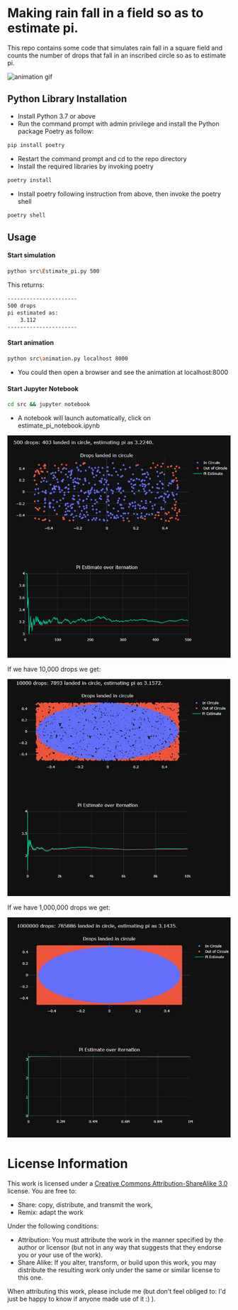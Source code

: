 # Making rain fall in a field so as to estimate pi.

This repo contains some code that simulates rain fall in a square field and counts the number of drops that fall in an inscribed circle so as to estimate pi.

![animation gif](img/animation.gif)

## Python Library Installation 
- Install Python 3.7 or above 
- Run the command prompt with admin privilege and install the Python package Poetry as follow: 
```bash
pip install poetry
```
- Restart the command prompt and cd to the repo directory 
- Install the required libraries by invoking poetry 
```bash
poetry install 
``` 
- Install poetry following instruction from above, then invoke the poetry shell  
```bash
poetry shell 
``` 
## Usage

#### Start simulation

```bash
python src\Estimate_pi.py 500
``` 
This returns:

    ----------------------
    500 drops
    pi estimated as:
        3.112
    ----------------------
#### Start animation
```bash
python src\animation.py localhost 8000
``` 
- You could then open a browser and see the animation at localhost:8000

#### Start Jupyter Notebook
```bash
cd src && jupyter notebook
``` 
- A notebook will launch automatically, click on estimate_pi_notebook.ipynb 


![500 drops](img/500_drops.png)

If we have 10,000 drops we get:

![100,000 drops](img/10000_drops.png)

If we have 1,000,000 drops we get:

![1,000,000 drops](img/1000000_drops.png)

# License Information

This work is licensed under a [Creative Commons Attribution-ShareAlike 3.0](http://creativecommons.org/licenses/by-sa/3.0/us/) license.  You are free to:

* Share: copy, distribute, and transmit the work,
* Remix: adapt the work

Under the following conditions:

* Attribution: You must attribute the work in the manner specified by the author or licensor (but not in any way that suggests that they endorse you or your use of the work).
* Share Alike: If you alter, transform, or build upon this work, you may distribute the resulting work only under the same or similar license to this one.

When attributing this work, please include me (but don't feel obliged to: I'd just be happy to know if anyone made use of it :) ).
